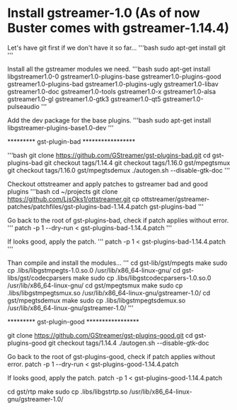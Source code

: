 

# Install gstreamer-1.0 (As of now Buster comes with gstreamer-1.14.4)

Let's have git first if we don't have it so far...
'''bash
sudo apt-get install git
'''

Install all the gstreamer modules we need.
'''bash
sudo apt-get install libgstreamer1.0-0 gstreamer1.0-plugins-base gstreamer1.0-plugins-good gstreamer1.0-plugins-bad gstreamer1.0-plugins-ugly gstreamer1.0-libav gstreamer1.0-doc gstreamer1.0-tools gstreamer1.0-x gstreamer1.0-alsa gstreamer1.0-gl gstreamer1.0-gtk3 gstreamer1.0-qt5 gstreamer1.0-pulseaudio
'''

Add the dev package for the base plugins.
'''bash
sudo apt-get install libgstreamer-plugins-base1.0-dev
'''

********* gst-plugin-bad *****************

'''bash
git clone https://github.com/GStreamer/gst-plugins-bad.git
cd gst-plugins-bad
git checkout tags/1.14.4
git checkout tags/1.16.0 gst/mpegtsmux
git checkout tags/1.16.0 gst/mpegtsdemux
./autogen.sh --disable-gtk-doc
'''

Checkout ottstreamer and apply patches to gstreamer bad and good plugins
'''bash
cd ~/projects
git clone https://github.com/LjsOks1/ottstreamer.git
cp ottstreamer/gstreamer-patches/patchfiles/gst-plugins-bad-1.14.4.patch gst-plugins-bad
'''

Go back to the root of gst-plugins-bad, check if patch applies without error.
'''
patch -p 1 --dry-run < gst-plugins-bad-1.14.4.patch
'''

If looks good, apply the patch.
'''
patch -p 1 < gst-plugins-bad-1.14.4.patch
'''

Than compile and install the modules...
'''
cd gst-lib/gst/mpegts
make
sudo cp .libs/libgstmpegts-1.0.so.0 /usr/lib/x86_64-linux-gnu/
cd gst-libs/gst/codecparsers
make
sudo cp .libs/libgstcodecparsers-1.0.so.0 /usr/lib/x86_64-linux-gnu/
cd gst/mpegtsmux
make
sudo cp .libs/libgstmpegtsmux.so /usr/lib/x86_64-linux-gnu/gstreamer-1.0/
cd gst/mpegtsdemux
make
 sudo cp .libs/libgstmpegtsdemux.so /usr/lib/x86_64-linux-gnu/gstreamer-1.0/
'''

 ********* gst-plugin-good *****************

 git clone https://github.com/GStreamer/gst-plugins-good.git
 cd gst-plugins-good
 git checkout tags/1.14.4
 ./autogen.sh --disable-gtk-doc

 Go back to the root of gst-plugins-good, check if patch applies without error.
 patch -p 1 --dry-run < gst-plugins-good-1.14.4.patch

 If looks good, apply the patch.
 patch -p 1 < gst-plugins-good-1.14.4.patch

 cd gst/rtp
 make
 sudo cp .libs/libgstrtp.so /usr/lib/x86_64-linux-gnu/gstreamer-1.0/
